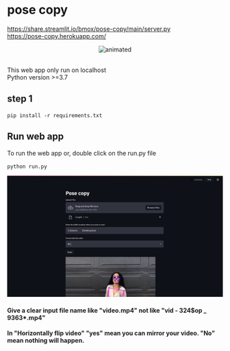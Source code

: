 # pose copy
https://share.streamlit.io/bmox/pose-copy/main/server.py <br>
https://pose-copy.herokuapp.com/
<p align="center">
  <img src="https://github.com/bmox/pose-copy/blob/main/video.gif" alt="animated" />
</p>
<br>
This web app only run on localhost <br>
Python version >=3.7 <br>

## step 1

```
pip install -r requirements.txt
```
## Run web app
To run the web app  or, double click on the run.py file

```
python run.py
```

![Demo](https://github.com/bmox/pose-copy/blob/main/img.png)
#### Give a clear input file name like "video.mp4" not like "vid - 324$op _ 9363*.mp4"
#### In "Horizontally flip video" "yes" mean you can mirror your video. "No" mean nothing will happen.


